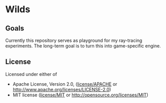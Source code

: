 
# Wilds

## Goals

Currently this repository serves as playground for my ray-tracing experiments.
The long-term goal is to turn this into game-specific engine.

## License

Licensed under either of

* Apache License, Version 2.0, ([license/APACHE](license/APACHE) or http://www.apache.org/licenses/LICENSE-2.0)
* MIT license ([license/MIT](license/MIT) or http://opensource.org/licenses/MIT)

